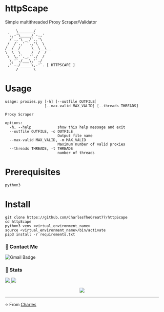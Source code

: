 # httpScape
Simple multithreaded Proxy Scraper/Validator 

```
     \_______/
 `.,-'\_____/`-.,'
  /`..'\ _ /`.,'\
 /  /`.,' `.,'\  \
/__/__/     \__\__\__
\  \  \     /  /  /
 \  \,'`._,'`./  /
  \,'`./___\,'`./
 ,'`-./_____\,-'`. [ HTTPSCAPE ]
     /       \
```
# Usage
```
usage: proxies.py [-h] [--outfile OUTFILE]
                  [--max-valid MAX_VALID] [--threads THREADS]

Proxy Scraper

options:
  -h, --help            show this help message and exit
  --outfile OUTFILE, -o OUTFILE
                        Output file name
  --max-valid MAX_VALID, -m MAX_VALID
                        Maximum number of valid proxies
  --threads THREADS, -t THREADS
                        number of threads
```

# Prerequisites
```
python3
```

# Install
```
git clone https://github.com/CharlesTheGreat77/httpScape
cd httpScape
python3 venv <virtual_environment_name>
source <virtual_environment_name>/bin/activate
pip3 install -r requirements.txt
```

### 💬 Contact Me 

![Gmail Badge](https://img.shields.io/badge/-doobthegoober@gmail.com-c14438?style=flat-square&logo=Gmail&logoColor=white)

### 🚦 Stats

<a href="https://github.com/CharlesTheGreat77">
  <img src="https://github-readme-stats.vercel.app/api?username=CharlesTheGreat77&show_icons=true&hide=commits" />
</a>
<a href="https://github.com/CharlesTheGreat77">
  <img src="https://github-readme-stats.vercel.app/api/top-langs/?username=CharlesTheGreat77&layout=compact" />
</a>

<p align="center"> 
  <img src="https://profile-counter.glitch.me/CharlesTheGreat77/count.svg" />
</p>

---
⭐️ From [Charles](https://github.com/CharlesTheGreat77)



